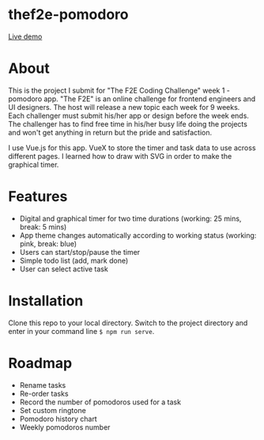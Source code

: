 # thef2e-pomodoro

[Live demo](https://yowlonglee.github.io/thef2e-pomodoro/)

# About
This is the project I submit for "The F2E Coding Challenge" week 1 - pomodoro app. "The F2E" is an online challenge for frontend engineers and UI designers. The host will release a new topic each week for 9 weeks. Each challenger must submit his/her app or design before the week ends. The challenger has to find free time in his/her busy life doing the projects and won't get anything in return but the pride and satisfaction.

I use Vue.js for this app. VueX to store the timer and task data to use across different pages. I learned how to draw with SVG in order to make the graphical timer.

# Features
- Digital and graphical timer for two time durations (working: 25 mins, break: 5 mins)
- App theme changes automatically according to working status (working: pink, break: blue)
- Users can start/stop/pause the timer
- Simple todo list (add, mark done)
- User can select active task

# Installation
Clone this repo to your local directory. Switch to the project directory and enter in your command line `$ npm run serve`.

<!-- # Usage -->
# Roadmap
- Rename tasks
- Re-order tasks
- Record the number of pomodoros used for a task
- Set custom ringtone
- Pomodoro history chart
- Weekly pomodoros number
